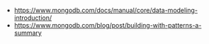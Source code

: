 * https://www.mongodb.com/docs/manual/core/data-modeling-introduction/
* https://www.mongodb.com/blog/post/building-with-patterns-a-summary